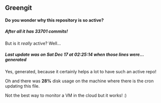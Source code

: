 ## Greengit

#### Do you wonder why this repository is so active?

##### After all it has 33701 commits!

But is it *really* active? Well...

##### Last update was on Sat Dec 17 at 02:25:14 when those lines were... generated

Yes, generated, because it certainly helps a lot to have such an active repo!

Oh and there was **28%** disk usage on the machine
where there is the cron updating this file.

Not the best way to monitor a VM in the cloud but it works! :)
